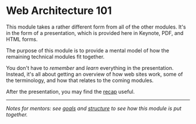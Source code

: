 # Web Architecture 101

This module takes a rather different form from all of the other modules.
It's in the form of a presentation, which is provided here in Keynote, PDF, and HTML forms.

The purpose of this module is to provide a mental model of how the remaining technical modules fit together.

You don't have to _remember_ and _learn_ everything in the presentation.
Instead, it's all about getting an overview of how web sites work, some of the terminology,
and how that relates to the coming modules.

After the presentation, you may find the [recap](./recap.md) useful.

---

_Notes for mentors: see [goals](./goals.md) and [structure](./structure.md) to see how this module is put together._

